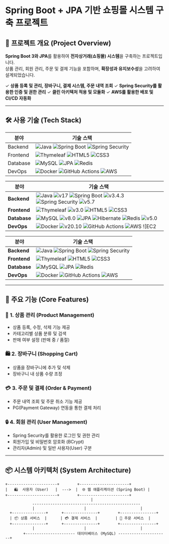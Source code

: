 # Spring Boot + JPA 기반 쇼핑몰 시스템 구축 프로젝트

## 📌 프로젝트 개요 (Project Overview)
**Spring Boot 3와 JPA**를 활용하여 **전자상거래(쇼핑몰) 시스템**을 구축하는 프로젝트입니다.  
상품 관리, 회원 관리, 주문 및 결제 기능을 포함하며, **확장성과 유지보수성**을 고려하여 설계되었습니다.

✓ **상품 등록 및 관리, 장바구니, 결제 시스템, 주문 내역 조회**
✓ **Spring Security를 활용한 인증 및 권한 관리**
✓ **클린 아키텍처 적용 및 모듈화**
✓ **AWS를 활용한 배포 및 CI/CD 자동화**

---

## 🛠️ 사용 기술 (Tech Stack)


| 분야        | 기술 스택 |
|------------|-------------------------------------------------------------------------------------|
| Backend  | ![Java](https://img.shields.io/badge/Java-17-007396?logo=java&logoColor=white) ![Spring Boot](https://img.shields.io/badge/Spring%20Boot-3.4.3-6DB33F?logo=spring-boot&logoColor=white) ![Spring Security](https://img.shields.io/badge/Spring%20Security-5.7-6DB33F?logo=spring&logoColor=white) |
| Frontend | ![Thymeleaf](https://img.shields.io/badge/Thymeleaf-3.0-brightgreen?logo=thymeleaf&logoColor=white) ![HTML5](https://img.shields.io/badge/HTML5-E34F26?logo=html5&logoColor=white) ![CSS3](https://img.shields.io/badge/CSS3-1572B6?logo=css3&logoColor=white) |
| Database | ![MySQL](https://img.shields.io/badge/MySQL-8.0-4479A1?logo=mysql&logoColor=white) ![JPA](https://img.shields.io/badge/JPA-Hibernate-59666C?logo=hibernate&logoColor=white) ![Redis](https://img.shields.io/badge/Redis-5.0-DC382D?logo=redis&logoColor=white) |
| DevOps   | ![Docker](https://img.shields.io/badge/Docker-20.10-2496ED?logo=docker&logoColor=white) ![GitHub Actions](https://img.shields.io/badge/GitHub%20Actions-CI%2FCD-2088FF?logo=github-actions&logoColor=white) ![AWS](https://img.shields.io/badge/AWS-EC2%20%7C%20RDS%20%7C%20S3-F7931E?logo=amazon-aws&logoColor=white) |

| 분야        | 기술 스택 |
|------------|-------------------------------------------------------------------------------------|
| **Backend**  | ![Java](https://img.shields.io/badge/Java-007396?logo=java&logoColor=white) ![v17](https://img.shields.io/badge/v17-007396) ![Spring Boot](https://img.shields.io/badge/Spring%20Boot-6DB33F?logo=spring-boot&logoColor=white) ![v3.4.3](https://img.shields.io/badge/v3.4.3-6DB33F) ![Spring Security](https://img.shields.io/badge/Spring%20Security-6DB33F?logo=spring&logoColor=white) ![v5.7](https://img.shields.io/badge/v5.7-6DB33F) |
| **Frontend** | ![Thymeleaf](https://img.shields.io/badge/Thymeleaf-brightgreen?logo=thymeleaf&logoColor=white) ![v3.0](https://img.shields.io/badge/v3.0-brightgreen) ![HTML5](https://img.shields.io/badge/HTML5-E34F26?logo=html5&logoColor=white) ![CSS3](https://img.shields.io/badge/CSS3-1572B6?logo=css3&logoColor=white) |
| **Database** | ![MySQL](https://img.shields.io/badge/MySQL-4479A1?logo=mysql&logoColor=white) ![v8.0](https://img.shields.io/badge/v8.0-4479A1) ![JPA](https://img.shields.io/badge/JPA-59666C?logo=hibernate&logoColor=white) ![Hibernate](https://img.shields.io/badge/Hibernate-59666C) ![Redis](https://img.shields.io/badge/Redis-DC382D?logo=redis&logoColor=white) ![v5.0](https://img.shields.io/badge/v5.0-DC382D) |
| **DevOps**   | ![Docker](https://img.shields.io/badge/Docker-2496ED?logo=docker&logoColor=white) ![v20.10](https://img.shields.io/badge/v20.10-2496ED) ![GitHub Actions](https://img.shields.io/badge/GitHub%20Actions-2088FF?logo=github-actions&logoColor=white) ![AWS](https://img.shields.io/badge/AWS-F7931E?logo=amazon-aws&logoColor=white) ![EC2 | RDS | S3](https://img.shields.io/badge/EC2%20%7C%20RDS%20%7C%20S3-F7931E) |






| 분야        | 기술 스택 |
|------------|-------------------------------------------------------------------------------------|
| **Backend**  | ![Java](https://img.shields.io/badge/Java%2017-007396?logo=java&logoColor=white) ![Spring Boot](https://img.shields.io/badge/Spring%20Boot%203.4.3-6DB33F?logo=spring-boot&logoColor=white) ![Spring Security](https://img.shields.io/badge/Spring%20Security%205.7-6DB33F?logo=spring&logoColor=white) |
| **Frontend** | ![Thymeleaf](https://img.shields.io/badge/Thymeleaf%203.0-brightgreen?logo=thymeleaf&logoColor=white) ![HTML5](https://img.shields.io/badge/HTML5-E34F26?logo=html5&logoColor=white) ![CSS3](https://img.shields.io/badge/CSS3-1572B6?logo=css3&logoColor=white) |
| **Database** | ![MySQL](https://img.shields.io/badge/MySQL%208.0-4479A1?logo=mysql&logoColor=white) ![JPA](https://img.shields.io/badge/JPA%20Hibernate-59666C?logo=hibernate&logoColor=white) ![Redis](https://img.shields.io/badge/Redis%205.0-DC382D?logo=redis&logoColor=white) |
| **DevOps**   | ![Docker](https://img.shields.io/badge/Docker%2020.10-2496ED?logo=docker&logoColor=white) ![GitHub Actions](https://img.shields.io/badge/GitHub%20Actions-2088FF?logo=github-actions&logoColor=white) ![AWS](https://img.shields.io/badge/AWS-F7931E?logo=amazon-aws&logoColor=white) |


---

## 🎯 주요 기능 (Core Features)

### 🛒 **1. 상품 관리 (Product Management)**
- 상품 등록, 수정, 삭제 기능 제공  
- 카테고리별 상품 분류 및 검색  
- 판매 여부 설정 (판매 중 / 품절)  

### 🛍️ **2. 장바구니 (Shopping Cart)**
- 상품을 장바구니에 추가 및 삭제  
- 장바구니 내 상품 수량 조정  

### 💳 **3. 주문 및 결제 (Order & Payment)**
- 주문 내역 조회 및 주문 취소 기능 제공  
- PG(Payment Gateway) 연동을 통한 결제 처리  

### 🔒 **4. 회원 관리 (User Management)**
- Spring Security를 활용한 로그인 및 권한 관리  
- 회원가입 및 비밀번호 암호화 (BCrypt)  
- 관리자(Admin) 및 일반 사용자(User) 구분  

---

## 📦 시스템 아키텍처 (System Architecture)

```plaintext
+----------------------+        +----------------------+
|   🛍️  사용자 (User)   |  --->  |  🌐 웹 애플리케이션 (Spring Boot) |
+----------------------+        +----------------------+
                                      |
            ------------------------------------------------
            |                      |                        |
  +---------------+      +---------------+        +----------------+
  | 📦 상품 서비스  |      | 💳 결제 서비스  |        | 🛒 주문 서비스  |
  +---------------+      +---------------+        +----------------+
            |                      |                        |
        +---------------------- 데이터베이스 (MySQL) ----------------------+
